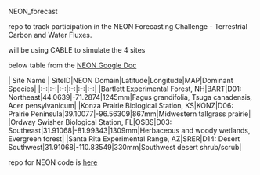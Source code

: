 NEON_forecast

repo to track participation in the NEON Forecasting Challenge - Terrestrial Carbon and Water Fluxes.

will be using CABLE to simulate the 4 sites

below table from the [NEON Google Doc](https://docs.google.com/document/d/1l7sxBk-z-GHTlk50rdxP0lPTwJzFJ2gykclINkMsWcc/edit "NEON Google Doc")

| Site Name | SiteID|NEON Domain|Latitude|Longitude|MAP|Dominant Species|
|:-:|:-:|:-:|:-:|:-:|:-:|
|Bartlett Experimental Forest, NH|BART|D01: Northeast|44.0639|-71.2874|1245mm|Fagus grandifolia, Tsuga canadensis, Acer pensylvanicum|
|Konza Prairie Biological Station, KS|KONZ|D06: Prairie Peninsula|39.10077|-96.56309|867mm|Midwestern tallgrass prairie|
|Ordway Swisher Biological Station, FL|OSBS|D03: Southeast|31.91068|-81.99343|1309mm|Herbaceous and woody wetlands, Evergreen forest|
|Santa Rita Experimental Range, AZ|SRER|D14: Desert Southwest|31.91068|-110.83549|330mm|Southwest desert shrub/scrub|


repo for NEON code is [here](https://github.com/eco4cast/neon4cast-terrestrial)
